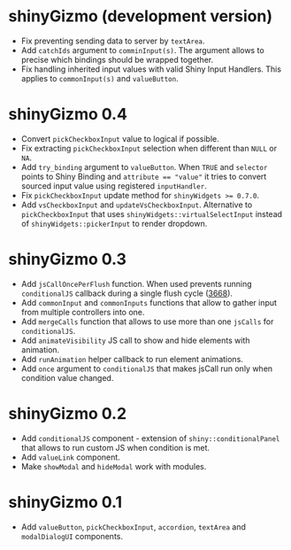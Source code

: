 # shinyGizmo (development version)

* Fix preventing sending data to server by `textArea`.
* Add `catchIds` argument to `comminInput(s)`. The argument allows to precise which bindings should 
be wrapped together.
* Fix handling inherited input values with valid Shiny Input Handlers. This applies to `commonInput(s)` 
and `valueButton`.

# shinyGizmo 0.4

* Convert `pickCheckboxInput` value to logical if possible.
* Fix extracting `pickCheckboxInput` selection when different than `NULL` or `NA`.
* Add `try_binding` argument to `valueButton`. When `TRUE` and `selector` points to Shiny Binding and `attribute == "value"`
it tries to convert sourced input value using registered `inputHandler`.
* Fix `pickCheckboxInput` update method for `shinyWidgets >= 0.7.0`.
* Add `vsCheckboxInput` and `updateVsCheckboxInput`. Alternative to `pickCheckboxInput` that 
uses `shinyWidgets::virtualSelectInput` instead of `shinyWidgets::pickerInput` to render dropdown. 

# shinyGizmo 0.3

* Add `jsCallOncePerFlush` function. When used prevents running `conditionalJS` callback during a single flush cycle ([3668](https://github.com/rstudio/shiny/issues/3668)).
* Add `commonInput` and `commonInputs` functions that allow to gather input from multiple controllers into one.
* Add `mergeCalls` function that allows to use more than one `jsCalls` for `conditionalJS`.
* Add `animateVisibility` JS call to show and hide elements with animation.
* Add `runAnimation` helper callback to run element animations.
* Add `once` argument to `conditionalJS` that makes jsCall run only when condition value changed.

# shinyGizmo 0.2

* Add `conditionalJS` component - extension of `shiny::conditionalPanel` that allows to run custom JS when condition is met.
* Add `valueLink` component.
* Make `showModal` and `hideModal` work with modules.

# shinyGizmo 0.1

* Add `valueButton`, `pickCheckboxInput`, `accordion`, `textArea` and `modalDialogUI` components.
